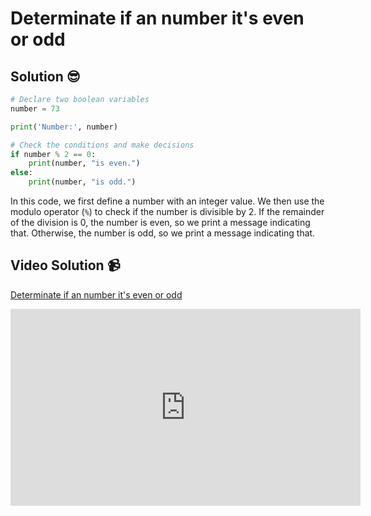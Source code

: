 # Determinate if an number it's even or odd

## Solution 😎

```python
# Declare two boolean variables
number = 73

print('Number:', number)

# Check the conditions and make decisions
if number % 2 == 0:
    print(number, "is even.")
else:
    print(number, "is odd.")
```

In this code, we first define a number with an integer value. We then use the modulo operator (`%`) to check if the number is divisible by 2. If the remainder of the division is 0, the number is even, so we print a message indicating that. Otherwise, the number is odd, so we print a message indicating that.

## Video Solution 📹

[Determinate if an number it's even or odd](https://drive.google.com/file/d/1kG1vDZZzYC2dhEGFKSGDsRaIh0D5EQiO/view?usp=sharing)

<iframe width="560" height="315" src="https://www.youtube.com/embed/3rWaqapEhQ8" title="YouTube video player" frameborder="0" allow="accelerometer; autoplay; clipboard-write; encrypted-media; gyroscope; picture-in-picture; web-share" allowfullscreen></iframe>
